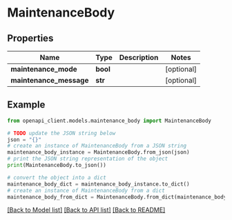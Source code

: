 # MaintenanceBody


## Properties

Name | Type | Description | Notes
------------ | ------------- | ------------- | -------------
**maintenance_mode** | **bool** |  | [optional] 
**maintenance_message** | **str** |  | [optional] 

## Example

```python
from openapi_client.models.maintenance_body import MaintenanceBody

# TODO update the JSON string below
json = "{}"
# create an instance of MaintenanceBody from a JSON string
maintenance_body_instance = MaintenanceBody.from_json(json)
# print the JSON string representation of the object
print(MaintenanceBody.to_json())

# convert the object into a dict
maintenance_body_dict = maintenance_body_instance.to_dict()
# create an instance of MaintenanceBody from a dict
maintenance_body_from_dict = MaintenanceBody.from_dict(maintenance_body_dict)
```
[[Back to Model list]](../README.md#documentation-for-models) [[Back to API list]](../README.md#documentation-for-api-endpoints) [[Back to README]](../README.md)


